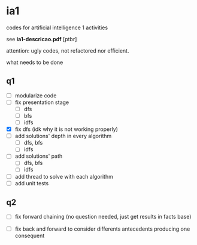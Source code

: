 # ia1
codes for artificial intelligence 1 activities

see **ia1-descricao.pdf** [ptbr] 

attention: ugly codes, not refactored nor efficient.

what needs to be done

## q1
- [ ] modularize code
- [ ] fix presentation stage
    - [ ] dfs
    - [ ] bfs
    - [ ] idfs
- [x] fix dfs (idk why it is not working properly)
- [ ] add solutions' depth in every algorithm 
    - [ ] dfs, bfs
    - [ ] idfs
- [ ] add solutions' path 
    - [ ] dfs, bfs
    - [ ] idfs
- [ ] add thread to solve with each algorithm
- [ ] add unit tests

## q2
- [ ] fix forward chaining (no question needed, just get results in facts base)
- [ ] fix back and forward to consider differents antecedents producing one
consequent

